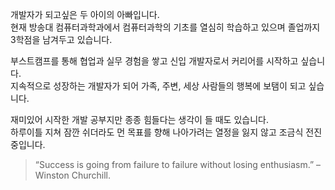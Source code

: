 개발자가 되고싶은 두 아이의 아빠입니다.  
현재 방송대 컴퓨터과학과에서 컴퓨터과학의 기초를 열심히 학습하고 있으며 졸업까지 3학점을 남겨두고 있습니다.

부스트캠프를 통해 협업과 실무 경험을 쌓고 신입 개발자로서 커리어를 시작하고 싶습니다.  
지속적으로 성장하는 개발자가 되어 가족, 주변, 세상 사람들의 행복에 보탬이 되고 싶습니다. 

재미있어 시작한 개발 공부지만 종종 힘들다는 생각이 들 때도 있습니다.  
하루이틀 지쳐 잠깐 쉬더라도 먼 목표를 향해 나아가려는 열정을 잃지 않고 조금식 전진중입니다.

>“Success is going from failure to failure without losing enthusiasm.” – Winston Churchill.

<!---
atoye1/atoye1 is a ✨ special ✨ repository because its `README.md` (this file) appears on your GitHub profile.
You can click the Preview link to take a look at your changes.
--->
